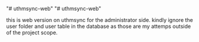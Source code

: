 "# uthmsync-web" 
"# uthmsync-web" 

this is web version on uthmsync for the administrator side. kindly ignore the user folder and user table in the database as those are my attemps outside of the project scope.
